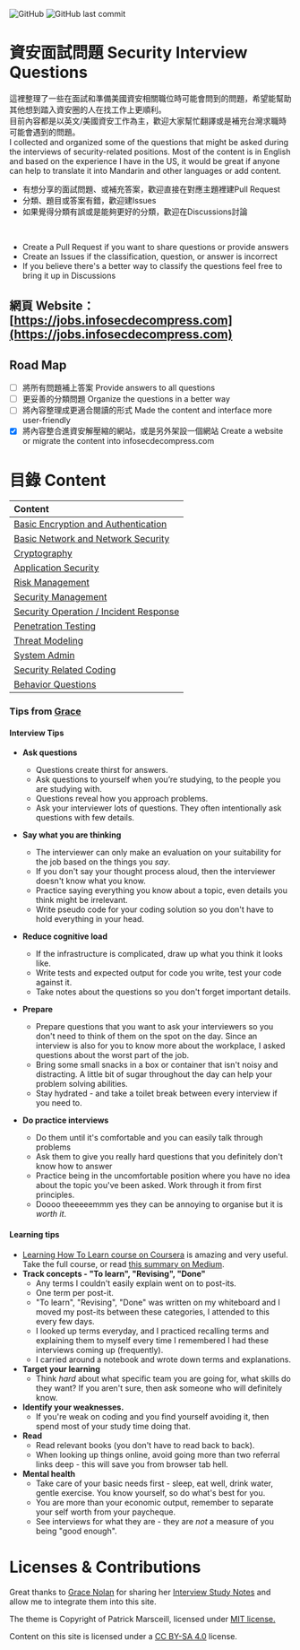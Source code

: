 ![GitHub](https://img.shields.io/github/license/Infosecdecompress/Security_Interview_Questions?label=License) ![GitHub last commit](https://img.shields.io/github/last-commit/Infosecdecompress/Security_Interview_Questions?label=Last%20Update)

# 資安面試問題 Security Interview Questions
這裡整理了一些在面試和準備美國資安相關職位時可能會問到的問題，希望能幫助其他想到踏入資安圈的人在找工作上更順利。  
目前內容都是以英文/美國資安工作為主，歡迎大家幫忙翻譯或是補充台灣求職時可能會遇到的問題。  
I collected and organized some of the questions that might be asked during the interviews of security-related positions.
Most of the content is in English and based on the experience I have in the US, it would be great if anyone can help to translate it into Mandarin and other languages or add content.

* 有想分享的面試問題、或補充答案，歡迎直接在對應主題裡建Pull Request
* 分類、題目或答案有錯，歡迎建Issues
* 如果覺得分類有誤或是能夠更好的分類，歡迎在Discussions討論
<br>

* Create a Pull Request if you want to share questions or provide answers
* Create an Issues if the classification, question, or answer is incorrect
* If you believe there's a better way to classify the questions feel free to bring it up in Discussions

## 網頁 Website：[https://jobs.infosecdecompress.com](https://jobs.infosecdecompress.com)

## Road Map
- [ ] 將所有問題補上答案 Provide answers to all questions
- [ ] 更妥善的分類問題 Organize the questions in a better way
- [ ] 將內容整理成更適合閱讀的形式 Made the content and interface more user-friendly
- [x] 將內容整合進資安解壓縮的網站，或是另外架設一個網站 Create a website or migrate the content into infosecdecompress.com 

# 目錄 Content

| Content                                                      |
| :----------------------------------------------------------- |
| [Basic Encryption and Authentication](Categories/BasicEncryptionAndAuthentication.md) |
| [Basic Network and Network Security](Categories/BasicNetworkAndNetworkSecurity.md) |
| [Cryptography](Categories/Cryptography.md)                   |
| [Application Security](Categories/ApplicationSecurity.md)    |
| [Risk Management ](Categories/RiskManagement.md)             |
| [Security Management](Categories/SecurityManagement.md)      |
| [Security Operation / Incident Response](Categories/SecurityOperationandIncidentResponse.md) |
| [Penetration Testing](Categories/PenetrationTesting.md)      |
| [Threat Modeling](Categories/ThreatModeling.md)              |
| [System Admin](Categories/SystemAdmin.md)                    |
| [Security Related Coding](Categories/SecurityRelatedCoding.md)                    |
| [Behavior Questions](Categories/BehaviorQuestion.md)         |

### Tips from [Grace](https://github.com/gracenolan)

#### Interview Tips

- **Ask questions**
  - Questions create thirst for answers.
  - Ask questions to yourself when you’re studying, to the people you are studying with.
  - Questions reveal how you approach problems.
  - Ask your interviewer lots of questions. They often intentionally ask questions with few details.

- **Say what you are thinking**
  - The interviewer can only make an evaluation on your suitability for the job based on the things you *say*. 
  - If you don't say your thought process aloud, then the interviewer doesn't know what you know. 
  - Practice saying everything you know about a topic, even details you think might be irrelevant. 
  - Write pseudo code for your coding solution so you don't have to hold everything in your head.

- **Reduce cognitive load**
  - If the infrastructure is complicated, draw up what you think it looks like. 
  - Write tests and expected output for code you write, test your code against it. 
  - Take notes about the questions so you don't forget important details.

- **Prepare**
  - Prepare questions that you want to ask your interviewers so you don't need to think of them on the spot on the day. Since an interview is also for you to know more about the workplace, I asked questions about the worst part of the job. 
  - Bring some small snacks in a box or container that isn't noisy and distracting. A little bit of sugar throughout the day can help your problem solving abilities. 
  - Stay hydrated - and take a toilet break between every interview if you need to. 

- **Do practice interviews**
  - Do them until it's comfortable and you can easily talk through problems
  - Ask them to give you really hard questions that you definitely don't know how to answer
  - Practice being in the uncomfortable position where you have no idea about the topic you've been asked. Work through it from first principles.
  - Doooo theeeeemmm yes they can be annoying to organise but it is *worth it*.

#### Learning tips

- [Learning How To Learn course on Coursera](https://www.coursera.org/learn/learning-how-to-learn) is amazing and very useful. Take the full course, or read [this summary on Medium](https://medium.com/learn-love-code/learnings-from-learning-how-to-learn-19d149920dc4).
- **Track concepts - "To learn", "Revising", "Done"**
  - Any terms I couldn't easily explain went on to post-its.
  - One term per post-it.
  - "To learn", "Revising", "Done" was written on my whiteboard and I moved my post-its between these categories, I attended to this every few days.
  - I looked up terms everyday, and I practiced recalling terms and explaining them to myself every time I remembered I had these interviews coming up (frequently).
  - I carried around a notebook and wrote down terms and explanations.
- **Target your learning**
  - Think *hard* about what specific team you are going for, what skills do they want? If you aren't sure, then ask someone who will definitely know.
- **Identify your weaknesses.**
  - If you're weak on coding and you find yourself avoiding it, then spend most of your study time doing that.
- **Read**
  - Read relevant books (you don't have to read back to back).
  - When looking up things online, avoid going more than two referral links deep - this will save you from browser tab hell.
- **Mental health**
  - Take care of your basic needs first - sleep, eat well, drink water, gentle exercise. You know yourself, so do what's best for you.
  - You are more than your economic output, remember to separate your self worth from your paycheque.
  - See interviews for what they are - they are *not* a measure of you being "good enough".

# Licenses & Contributions
Great thanks to [Grace Nolan](https://github.com/gracenolan) for sharing her [Interview Study Notes](https://github.com/gracenolan/Notes) and allow me to integrate them into this site.

The theme is Copyright of Patrick Marsceill, licensed under [MIT license.](https://github.com/pmarsceill/just-the-docs/tree/master/LICENSE.txt)

Content on this site is licensed under a [CC BY-SA 4.0](https://creativecommons.org/licenses/by-sa/4.0) license.